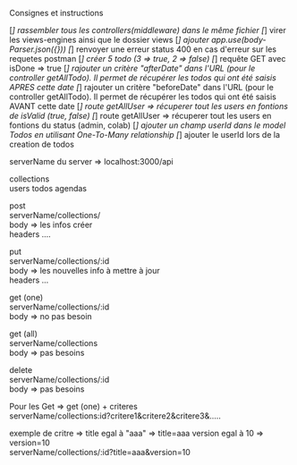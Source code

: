 Consignes et instructions

[*] rassembler tous les controllers(middleware) dans le même fichier
[*] virer les views-engines ainsi que le dossier views
[*] ajouter app.use(body-Parser.json({}))
[*] renvoyer une erreur status 400 en cas d'erreur sur les requetes postman
[*] créer 5 todo (3 => true, 2 => false)
[*] requête GET avec isDone => true
[*] rajouter un critère "afterDate" dans l'URL (pour le controller getAllTodo). Il permet de récupérer les todos qui ont été saisis APRES cette date
[*] rajouter un critère "beforeDate" dans l'URL (pour le controller getAllTodo). Il permet de récupérer les todos qui ont été saisis AVANT cette date
[*] route getAllUser => récuperer tout les users en fontions de isValid (true, false)
[*] route getAllUser => récuperer tout les users en fontions du status (admin, colab)
[*] ajouter un champ userId dans le model Todos en utilisant One-To-Many relationship
[*] ajouter le userId lors de la creation de todos


serverName du server => localhost:3000/api 

collections      
users     todos     agendas  

post     
serverName/collections/     
body => les infos créer     
headers ....  

put      
serverName/collections/:id     
body => les nouvelles info à mettre à jour     
headers ...  

get (one)     
serverName/collections/:id     
body => no pas besoin   

get (all)     
serverName/collections     
body => pas besoins     

delete     
serverName/collections/:id     
body => pas besoins   


Pour les Get =>      get (one) + criteres     
serverName/collections:id?critere1&critere2&critere3&.....     

exemple de critre =>          title egal à "aaa" => title=aaa         version egal à  10 => version=10         
serverName/collections/:id?title=aaa&version=10